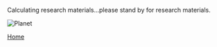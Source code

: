 Calculating research materials...please stand by for research materials. 

![Planet](https://github.com/jluby127/jluby127.github.io/edit/master/assets/temp.jpg)

[Home](./)
